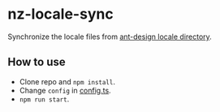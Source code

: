 # nz-locale-sync
Synchronize the locale files from [ant-design locale directory](https://github.com/ant-design/ant-design/tree/master/components/locale).

## How to use
- Clone repo and `npm install`.
- Change `config` in [config.ts](https://github.com/wenqi73/nz-locale-sync/blob/master/config.ts).
- `npm run start`.
